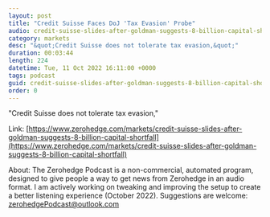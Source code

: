 ```yaml
---
layout: post
title: "Credit Suisse Faces DoJ 'Tax Evasion' Probe"
audio: credit-suisse-slides-after-goldman-suggests-8-billion-capital-shortfall-1
category: markets
desc: "&quot;Credit Suisse does not tolerate tax evasion,&quot;"
duration: 00:03:44
length: 224
datetime: Tue, 11 Oct 2022 16:11:00 +0000
tags: podcast
guid: credit-suisse-slides-after-goldman-suggests-8-billion-capital-shortfall-0
order: 0
---
```

&quot;Credit Suisse does not tolerate tax evasion,&quot;

Link: [https://www.zerohedge.com/markets/credit-suisse-slides-after-goldman-suggests-8-billion-capital-shortfall](https://www.zerohedge.com/markets/credit-suisse-slides-after-goldman-suggests-8-billion-capital-shortfall)

About: The Zerohedge Podcast is a non-commercial, automated program, designed to give people a way to get news from Zerohedge in an audio format.  I am actively working on tweaking and improving the setup to create a better listening experience (October 2022).  Suggestions are welcome: [zerohedgePodcast@outlook.com](mailto:zerohedgePodcast@outlook.com)
